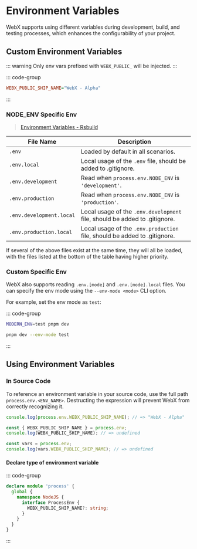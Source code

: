 # Environment Variables

WebX supports using different variables during development, build, and testing processes, which enhances the configurability of your project.

## Custom Environment Variables

::: warning
Only env vars prefixed with `WEBX_PUBLIC_` will be injected.
:::

::: code-group

```ini [.env]
WEBX_PUBLIC_SHIP_NAME="WebX - Alpha"
```

:::

### NODE_ENV Specific Env

> [Environment Variables - Rsbuild](https://rsbuild.dev/guide/advanced/env-vars#file-types)

| File Name                | Description                                                                |
| ------------------------ | -------------------------------------------------------------------------- |
| `.env`                   | Loaded by default in all scenarios.                                        |
| `.env.local`             | Local usage of the `.env` file, should be added to .gitignore.             |
| `.env.development`       | Read when `process.env.NODE_ENV` is `'development'`.                       |
| `.env.production`        | Read when `process.env.NODE_ENV` is `'production'`.                        |
| `.env.development.local` | Local usage of the `.env.development` file, should be added to .gitignore. |
| `.env.production.local`  | Local usage of the `.env.production` file, should be added to .gitignore.  |

If several of the above files exist at the same time, they will all be loaded, with the files listed at the bottom of the table having higher priority.

### Custom Specific Env

WebX also supports reading `.env.[mode]` and `.env.[mode].local` files. You can specify the env mode using the `--env-mode <mode>` CLI option.

For example, set the env mode as `test`:

::: code-group

```bash [Modern.js(Default)]
MODERN_ENV=test pnpm dev
```

```bash [Rsbuild]
pnpm dev --env-mode test
```

:::

## Using Environment Variables

### In Source Code

To reference an environment variable in your source code, use the full path `process.env.<ENV_NAME>`. Destructing the expression will prevent WebX from correctly recognizing it.

```ts
console.log(process.env.WEBX_PUBLIC_SHIP_NAME); // => "WebX - Alpha"

const { WEBX_PUBLIC_SHIP_NAME } = process.env;
console.log(WEBX_PUBLIC_SHIP_NAME); // => undefined

const vars = process.env;
console.log(vars.WEBX_PUBLIC_SHIP_NAME); // => undefined
```

#### Declare type of environment variable

::: code-group

```ts [@/env.d.ts]
declare module 'process' {
  global {
    namespace NodeJS {
      interface ProcessEnv {
        WEBX_PUBLIC_SHIP_NAME?: string;
      }
    }
  }
}
```

:::
